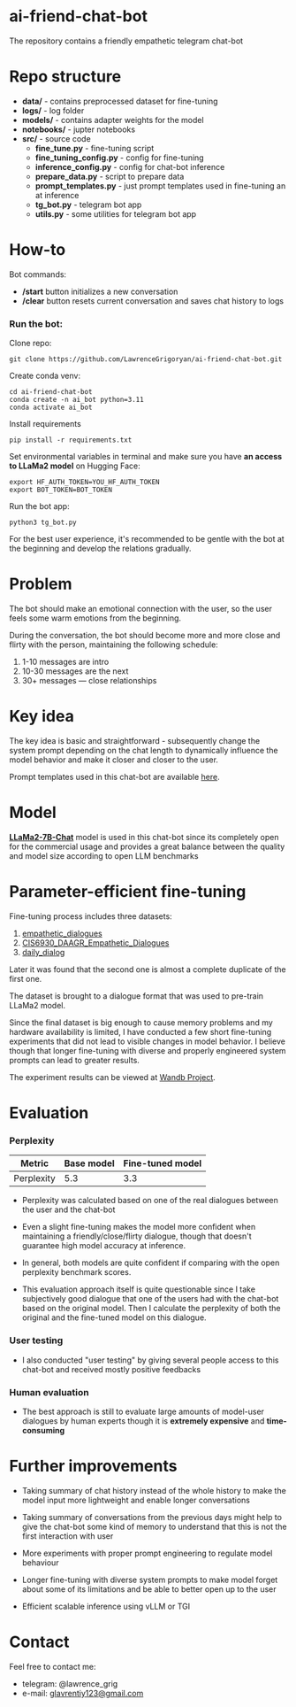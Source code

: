 # ai-friend-chat-bot
The repository contains a friendly empathetic telegram chat-bot


# Repo structure

* **data/** - contains preprocessed dataset for fine-tuning
* **logs/** - log folder
* **models/** - contains adapter weights for the model
* **notebooks/** - jupter notebooks
* **src/** - source code
    - **fine_tune.py**  - fine-tuning script
    - **fine_tuning_config.py** - config for fine-tuning
    - **inference_config.py** - config for chat-bot inference
    - **prepare_data.py** - script to prepare data
    - **prompt_templates.py** - just prompt templates used in fine-tuning an at inference
    - **tg_bot.py** - telegram bot app
    - **utils.py** - some utilities for telegram bot app


# How-to

Bot commands:
* **/start** button initializes a new conversation
* **/clear** button resets current conversation and saves chat history to logs


### Run the bot:

Clone repo:

```
git clone https://github.com/LawrenceGrigoryan/ai-friend-chat-bot.git
```

Create conda venv:

```
cd ai-friend-chat-bot
conda create -n ai_bot python=3.11
conda activate ai_bot
```


Install requirements

```
pip install -r requirements.txt
```

Set environmental variables in terminal and make sure you have **an access to LLaMa2 model** on Hugging Face:
```
export HF_AUTH_TOKEN=YOU_HF_AUTH_TOKEN
export BOT_TOKEN=BOT_TOKEN
```

Run the bot app:

```
python3 tg_bot.py
```


For the best user experience, it's recommended to be gentle with the bot at the beginning and develop the relations gradually. 


# Problem

The bot should make an emotional connection with the user, so the user feels some warm emotions from the beginning.

During the conversation, the bot should become more and more close and flirty with the person, maintaining the following schedule:

1. 1-10 messages are intro
2. 10-30 messages are the next  
3. 30+ messages — close relationships


# Key idea

The key idea is basic and straightforward - subsequently change the system prompt depending on the chat length to dynamically influence the model behavior and make it closer and closer to the user.


Prompt templates used in this chat-bot are available [here](https://github.com/LawrenceGrigoryan/ai-friend-chat-bot/blob/main/src/prompt_templates.py).


# Model

**[LLaMa2-7B-Chat](https://huggingface.co/meta-llama/Llama-2-7b-chat-hf)** model is used in this chat-bot since its completely open for the commercial usage and provides a great balance between the quality and model size according to open LLM benchmarks


# Parameter-efficient fine-tuning

Fine-tuning process includes three datasets:

1. [empathetic_dialogues](https://huggingface.co/datasets/empathetic_dialogues)
2. [CIS6930_DAAGR_Empathetic_Dialogues](https://huggingface.co/datasets/aegrif/CIS6930_DAAGR_Empathetic_Dialogues)
3. [daily_dialog](https://huggingface.co/datasets/daily_dialog)

Later it was found that the second one is almost a complete duplicate of the first one.

The dataset is brought to a dialogue format that was used to pre-train LLaMa2 model.

Since the final dataset is big enough to cause memory problems and my hardware availability is limited, I have conducted a few short fine-tuning experiments that did not lead to visible changes in model behavior. I believe though that longer fine-tuning with diverse and properly engineered system prompts can lead to greater results.

The experiment results can be viewed at [Wandb Project](https://wandb.ai/lawrencegrigoryan/llm-friend-chat-bot?workspace=user-lawrencegrigoryan).


# Evaluation

### Perplexity

|Metric| Base model | Fine-tuned model|
|-------|---------|--------|
|Perplexity| 5.3  | 3.3 |



* Perplexity was calculated based on one of the real dialogues between the user and the chat-bot

* Even a slight fine-tuning makes the model more confident when maintaining a friendly/close/flirty dialogue, though that doesn't guarantee high model accuracy at inference.

* In general, both models are quite confident if comparing with the open perplexity benchmark scores.

* This evaluation approach itself is quite questionable since I take subjectively good dialogue that one of the users had with the chat-bot based on the original model. Then I calculate the perplexity of both the original and the fine-tuned model on this dialogue.

### User testing

* I also conducted "user testing" by giving several people access to this chat-bot and received mostly positive feedbacks


### Human evaluation

* The best approach is still to evaluate large amounts of model-user dialogues by human experts though it is **extremely expensive** and **time-consuming**



# Further improvements

* Taking summary of chat history instead of the whole history to make the model input more lightweight and enable longer conversations


* Taking summary of conversations from the previous days might help to give the chat-bot some kind of memory to understand that this is not the first interaction with user


* More experiments with proper prompt engineering to regulate model behaviour


* Longer fine-tuning with diverse system prompts to make model forget about some of its limitations and be able to better open up to the user


* Efficient scalable inference using vLLM or TGI

# Contact

Feel free to contact me:

* telegram: @lawrence_grig
* e-mail: glavrentiy123@gmail.com
